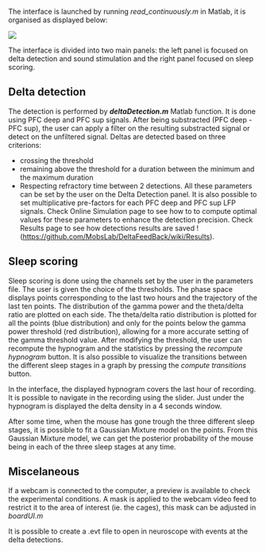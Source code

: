 The interface is launched by running _read_continuously.m_ in Matlab, it is organised as displayed below:

![](https://user-images.githubusercontent.com/41677251/43532135-b2dd0f7a-95b1-11e8-91be-222eb78e68aa.PNG)

The interface is divided into two main panels: the left panel is focused on delta detection and sound stimulation and the right panel focused on sleep scoring.

## Delta detection
The detection is performed by **_deltaDetection.m_** Matlab function.
It is done using PFC deep and PFC sup signals. After being substracted (PFC deep - PFC sup), the user can apply a filter on the resulting substracted signal or detect on the unfiltered signal. Deltas are detected based on three criterions: 
* crossing the threshold 
* remaining above the threshold for a duration between the minimum and the maximum duration 
* Respecting refractory time between 2 detections. 
All these parameters can be set by the user on the Delta Detection panel. It is also possible to set multiplicative pre-factors for each PFC deep and PFC sup LFP signals. 
Check Online Simulation page to see how to to compute optimal values for these parameters to enhance the detection precision. 
Check Results page to see how detections results are saved !(https://github.com/MobsLab/DeltaFeedBack/wiki/Results). 


## Sleep scoring
Sleep scoring is done using the channels set by the user in the parameters file. The user is given the choice of the thresholds.
The phase space displays points corresponding to the last two hours and the trajectory of the last ten points.
The distribution of the gamma power and the theta/delta ratio are plotted on each side. The theta/delta ratio distribution is plotted for all the points (blue distribution) and only for the points below the gamma power threshold (red distribution), allowing for a more accurate setting of the gamma threshold value.
After modifying the threshold, the user can recompute the hypnogram and the statistics by pressing the _recompute hypnogram_ button.
It is also possible to visualize the transitions between the different sleep stages in a graph by pressing the _compute transitions_ button.

In the interface, the displayed hypnogram covers the last hour of recording. It is possible to navigate in the recording using the slider. Just under the hypnogram is displayed the delta density in a 4 seconds window.

After some time, when the mouse has gone trough the three different sleep stages, it is possible to fit a Gaussian Mixture model on the points. From this Gaussian Mixture model, we can get the posterior probability of the mouse being in each of the three sleep stages at any time.

## Miscelaneous
If a webcam is connected to the computer, a preview is available to check the experimental conditions. A mask is applied to the webcam video feed to restrict it to the area of interest (ie. the cages), this mask can be adjusted in _boardUI.m_

It is possible to create a .evt file to open in neuroscope with events at the delta detections.